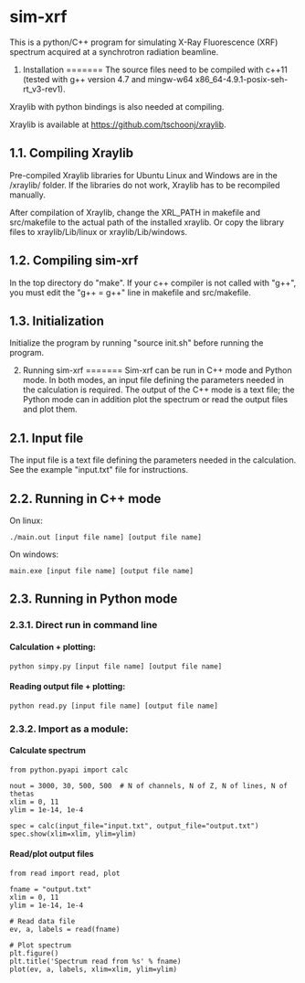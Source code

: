 sim-xrf
=======
This is a python/C++ program for simulating X-Ray Fluorescence (XRF) spectrum acquired at a synchrotron radiation beamline.


1. Installation
=======
The source files need to be compiled with c++11 (tested with g++ version 4.7 and mingw-w64 x86_64-4.9.1-posix-seh-rt_v3-rev1). 

Xraylib with python bindings is also needed at compiling.

Xraylib is available at https://github.com/tschoonj/xraylib.

1.1. Compiling Xraylib
-------
Pre-compiled Xraylib libraries for Ubuntu Linux and Windows are in the /xraylib/ folder. If the libraries do not work, Xraylib has to be recompiled manually.

After compilation of Xraylib, change the XRL_PATH in makefile and src/makefile to the actual path of the installed xraylib.
Or copy the library files to xraylib/Lib/linux or xraylib/Lib/windows.

1.2. Compiling sim-xrf
-------
In the top directory do "make". If your c++ compiler is not called with "g++", you must edit the "g++ = g++" line in makefile and src/makefile.

1.3. Initialization
-------
Initialize the program by running "source init.sh" before running the program.


2. Running sim-xrf
=======
Sim-xrf can be run in C++ mode and Python mode. In both modes, an input file defining the parameters needed in the calculation is required.
The output of the C++ mode is a text file; the Python mode can in addition plot the spectrum or read the output files and plot them. 

2.1. Input file
-------
The input file is a text file defining the parameters needed in the calculation. See the example "input.txt" file for instructions.

2.2. Running in C++ mode
-------
On linux:

    ./main.out [input file name] [output file name]

On windows:

    main.exe [input file name] [output file name]

2.3. Running in Python mode
-------
### 2.3.1. Direct run in command line

####  Calculation + plotting:


    python simpy.py [input file name] [output file name]
    
#### Reading output file + plotting:


    python read.py [input file name] [output file name]
    
### 2.3.2. Import as a module:

#### Calculate spectrum


    from python.pyapi import calc
    
    nout = 3000, 30, 500, 500  # N of channels, N of Z, N of lines, N of thetas
    xlim = 0, 11
    ylim = 1e-14, 1e-4
    
    spec = calc(input_file="input.txt", output_file="output.txt")
    spec.show(xlim=xlim, ylim=ylim)

#### Read/plot output files


    from read import read, plot
        
    fname = "output.txt"
    xlim = 0, 11
    ylim = 1e-14, 1e-4
    
    # Read data file
    ev, a, labels = read(fname)
    
    # Plot spectrum
    plt.figure()
    plt.title('Spectrum read from %s' % fname)
    plot(ev, a, labels, xlim=xlim, ylim=ylim)